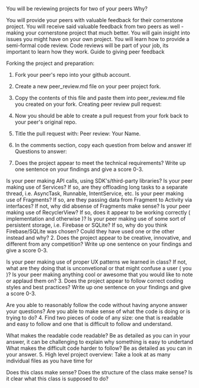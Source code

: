 You will be reviewing projects for two of your peers
Why?

You will provide your peers with valuable feedback for their cornerstone project.
You will receive said valuable feedback from two peers as well - making your cornerstone project that much better.
You will gain insight into issues you might have on your own project.
You will learn how to provide a semi-formal code review. Code reviews will be part of your job, its important to learn how they work.
Guide to giving peer feedback

Forking the project and preparation:

1. Fork your peer's repo into your github account.
2. Create a new peer_review.md file on your peer project fork.
3. Copy the contents of this file and paste them into peer_review.md file you created on your fork.
Creating peer review pull request:

1. Now you should be able to create a pull request from your fork back to your peer's original repo.
2. Title the pull request with: Peer review: Your Name.
3. In the comments section, copy each question from below and answer it!
Questions to answer:

1. Does the project appear to meet the technical requirements? Write up one sentence on your findings and give a score 0-3.

Is your peer making API calls, using SDK's/third-party libraries?
Is your peer making use of Services? If so, are they offloading long tasks to a separate thread, i.e. AsyncTask, Runnable, IntentService, etc.
Is your peer making use of Fragments? If so, are they passing data from Fragment to Activity via interfaces? If not, why did absense of Fragments make sense?
Is your peer making use of RecyclerView? If so, does it appear to be working correctly ( implementation and otherwise )?
Is your peer making use of some sort of persistent storage, i.e. Firebase or SQLite? If so, why do you think Firebase/SQLite was chosen? Could they have used one or the other instead and why?
2. Does the project appear to be creative, innovative, and different from any competition? Write up one sentence on your findings and give a score 0-3.

Is your peer making use of proper UX patterns we learned in class? If not, what are they doing that is unconvetional or that might confuse a user ( you )?
Is your peer making anything cool or awesome that you would like to note or applaud them on?
3. Does the project appear to follow correct coding styles and best practices? Write up one sentence on your findings and give a score 0-3.

Are you able to reasonably follow the code without having anyone answer your questions?
Are you able to make sense of what the code is doing or is trying to do?
4. Find two pieces of code of any size: one that is readable and easy to follow and one that is difficult to follow and understand.

What makes the readable code readable? Be as detailed as you can in your answer, it can be challenging to explain why something is easy to undertand
What makes the difficult code harder to follow? Be as detailed as you can in your answer.
5. High level project overview: Take a look at as many individual files as you have time for

Does this class make sense?
Does the structure of the class make sense?
Is it clear what this class is supposed to do?
